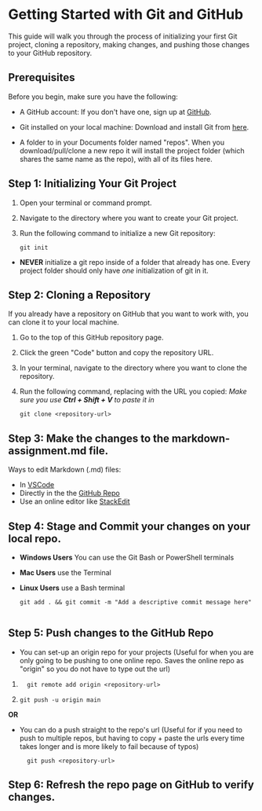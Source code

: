 # Getting Started with Git and GitHub

This guide will walk you through the process of initializing your first Git project, cloning a repository, making changes, and pushing those changes to your GitHub repository.

## Prerequisites

Before you begin, make sure you have the following:

- A GitHub account: If you don't have one, sign up at [GitHub](https://github.com/).

- Git installed on your local machine: Download and install Git from [here](https://git-scm.com/downloads).

- A folder to in your Documents folder named "repos". When you download/pull/clone a new repo it will install the project folder (which shares the same name as the repo), with all of its files here.

## Step 1: Initializing Your Git Project

1. Open your terminal or command prompt.

2. Navigate to the directory where you want to create your Git project.

3. Run the following command to initialize a new Git repository:

   ```shell
   git init
   
- **NEVER** initialize a git repo inside of a folder that already has one. Every project folder should only have _one_ initialization of git in it.
  
## Step 2: Cloning a Repository

If you already have a repository on GitHub that you want to work with, you can clone it to your local machine.

  1. Go to the top of this GitHub repository page.

  2. Click the green "Code" button and copy the repository URL.

  3. In your terminal, navigate to the directory where you want to clone the repository.

  4. Run the following command, replacing <repository-url> with the URL you copied:
        _Make sure you use **Ctrl + ***Shift*** + V** to paste it in_

      ```shell
      git clone <repository-url>
      
## Step 3: Make the changes to the markdown-assignment.md file. 

  Ways to edit Markdown (.md) files:
  -  In [VSCode](https://code.visualstudio.com/docs/languages/markdown)
  -  Directly in the the [GitHub Repo](https://docs.github.com/en/get-started/writing-on-github/getting-started-with-writing-and-formatting-on-github)
  -  Use an online editor like [StackEdit](https://stackedit.io)

## Step 4: Stage and Commit your changes on your local repo.

  - **Windows Users** You can use the Git Bash or PowerShell terminals
  - **Mac Users**  use the Terminal
  - **Linux Users** use a Bash terminal

    ```shell
    git add . && git commit -m "Add a descriptive commit message here"


## Step 5: Push changes to the GitHub Repo

- You can set-up an origin repo for your projects (Useful for when you are only going to be pushing to one online repo. Saves the online repo as "origin" so you do not have to type out the url)

1. 
    ```shell
      git remote add origin <repository-url>
    
2. 
      ```shell
      git push -u origin main

**OR**

- You can do a push straight to the repo's url (Useful for if you need to push to multiple repos, but having to copy + paste the urls every time takes longer and is more likely to fail because of typos)

    ```shell
      git push <repository-url>

## Step 6: Refresh the repo page on GitHub to verify changes.
